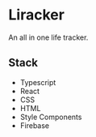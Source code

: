# Liracker

An all in one life tracker.

## Stack
- Typescript
- React
- CSS
- HTML
- Style Components
- Firebase



